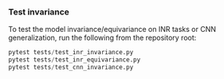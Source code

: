 ### Test invariance

To test the model invariance/equivariance on INR tasks or CNN generalization, run the
following from the repository root:
```py
pytest tests/test_inr_invariance.py
pytest tests/test_inr_equivariance.py
pytest tests/test_cnn_invariance.py
```
